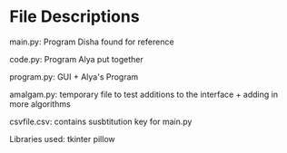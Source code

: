# File Descriptions
main.py: Program Disha found for reference

code.py: Program Alya put together

program.py: GUI + Alya's Program

amalgam.py: temporary file to test additions to the interface + adding in more algorithms

csvfile.csv: contains susbtitution key for main.py

Libraries used: 
tkinter
pillow